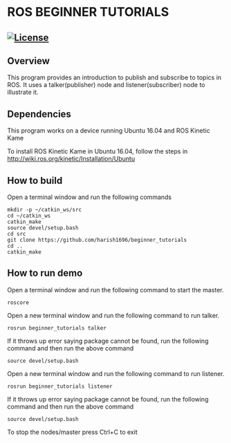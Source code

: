 # ROS BEGINNER TUTORIALS
[![License](https://img.shields.io/badge/License-BSD%203--Clause-blue.svg)](https://opensource.org/licenses/BSD-3-Clause)
---

## Overview
This program provides an introduction to publish and subscribe to topics in ROS. It uses a talker(publisher) node and listener(subscriber) node to illustrate it.

## Dependencies
This program works on a device running Ubuntu 16.04 and ROS Kinetic Kame

To install ROS Kinetic Kame in Ubuntu 16.04, follow the steps in http://wiki.ros.org/kinetic/Installation/Ubuntu

## How to build
Open a terminal window and run the following commands

```
mkdir -p ~/catkin_ws/src
cd ~/catkin_ws
catkin_make
source devel/setup.bash
cd src
git clone https://github.com/harish1696/beginner_tutorials
cd ..
catkin_make
```

## How to run demo
Open a terminal window and run the following command to start the master.

```
roscore
```

Open a new terminal window and run the following command to run talker. 

```
rosrun beginner_tutorials talker
```

If it throws up error saying package cannot be found, run  the following command and then run the above command

```
source devel/setup.bash
```

Open a new terminal window and run the following command to run listener.

```
rosrun beginner_tutorials listener
```

If it throws up error saying package cannot be found, run  the following command and then run the above command

```
source devel/setup.bash
```

To stop the nodes/master press Ctrl+C to exit


